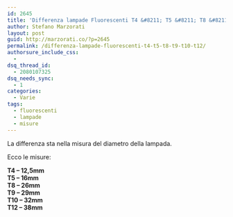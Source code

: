 ```yaml
---
id: 2645
title: 'Differenza lampade Fluorescenti T4 &#8211; T5 &#8211; T8 &#8211; T9 &#8211; T10 &#8211; T12'
author: Stefano Marzorati
layout: post
guid: http://marzorati.co/?p=2645
permalink: /differenza-lampade-fluorescenti-t4-t5-t8-t9-t10-t12/
authorsure_include_css:
  - 
dsq_thread_id:
  - 2080107325
dsq_needs_sync:
  - 1
categories:
  - Varie
tags:
  - fluorescenti
  - lampade
  - misure
---
```

La differenza sta nella misura del diametro della lampada.

Ecco le misure:

**T4 &#8211; 12,5mm  
T5 &#8211; 16mm  
T8 &#8211; 26mm  
T9 &#8211; 29mm  
T10 &#8211; 32mm  
T12 &#8211; 38mm**